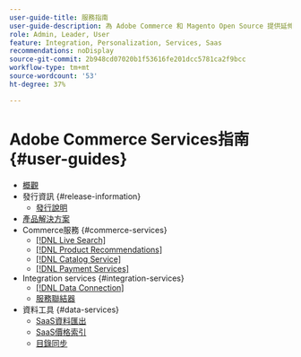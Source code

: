 ```yaml
---
user-guide-title: 服務指南
user-guide-description: 為 Adobe Commerce 和 Magento Open Source 提供延伸功能託管服務的文件和資源。
role: Admin, Leader, User
feature: Integration, Personalization, Services, Saas
recommendations: noDisplay
source-git-commit: 2b948cd07020b1f53616fe201dcc5781ca2f9bcc
workflow-type: tm+mt
source-wordcount: '53'
ht-degree: 37%

---
```


# Adobe Commerce Services指南 {#user-guides}

- [概觀](home.md)
- 發行資訊 {#release-information}
   - [發行說明](/help/landing/release-notes-all.md)
- [產品解決方案](product-solutions.md)
- Commerce服務 {#commerce-services}
   - [[!DNL Live Search]](https://experienceleague.adobe.com/docs/commerce/live-search/overview.html)
   - [[!DNL Product Recommendations]](https://experienceleague.adobe.com/docs/commerce/product-recommendations/guide-overview.html)
   - [[!DNL Catalog Service]](https://experienceleague.adobe.com/docs/commerce/catalog-service/guide-overview.html)
   - [[!DNL Payment Services]](https://experienceleague.adobe.com/docs/commerce/payment-services/guide-overview.html)
- Integration services {#integration-services}
   - [[!DNL Data Connection]](https://experienceleague.adobe.com/docs/commerce/data-connection/overview.html)
   - [服務聯結器](/help/landing/saas.md)
- 資料工具 {#data-services}
   - [SaaS資料匯出](https://experienceleague.adobe.com/docs/commerce/saas-data-export/overview.html)
   - [SaaS價格索引](https://experienceleague.adobe.com/docs/commerce/price-indexer/price-indexing.html)
   - [目錄同步](/help/landing/catalog-sync.md)






